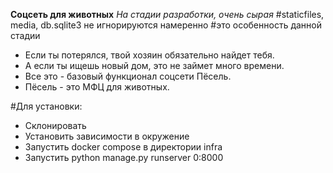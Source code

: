 **Соцсеть для животных**
*На стадии разработки, очень сырая*
#staticfiles, media, db.sqlite3 не игнорируются намеренно
#это особенность данной стадии

- Если ты потерялся, твой хозяин обязательно найдет тебя.
- А если ты ищешь новый дом, это не займет много времени.
- Все это - базовый функционал соцсети Пёсель.
- Пёсель - это МФЦ для животных.

#Для установки:
- Склонировать
- Установить зависимости в окружение
- Запустить docker compose в директории infra
- Запустить python manage.py runserver 0:8000

